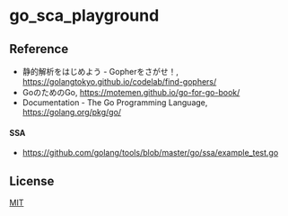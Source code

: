 # go_sca_playground

## Reference
- 静的解析をはじめよう - Gopherをさがせ！, https://golangtokyo.github.io/codelab/find-gophers/ 
- GoのためのGo, https://motemen.github.io/go-for-go-book/
- Documentation - The Go Programming Language, https://golang.org/pkg/go/

#### SSA
  - https://github.com/golang/tools/blob/master/go/ssa/example_test.go

## License
[MIT](LICENSE)
